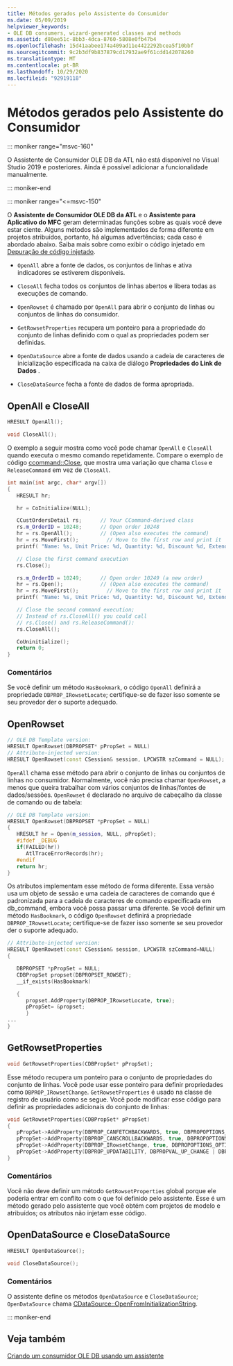 ```yaml
---
title: Métodos gerados pelo Assistente do Consumidor
ms.date: 05/09/2019
helpviewer_keywords:
- OLE DB consumers, wizard-generated classes and methods
ms.assetid: d80ee51c-8bb3-4dca-8760-5808e0fb47b4
ms.openlocfilehash: 15d41aabee174a409ad11e4422292bcea5f10bbf
ms.sourcegitcommit: 9c2b3df9b837879cd17932ae9f61cdd142078260
ms.translationtype: MT
ms.contentlocale: pt-BR
ms.lasthandoff: 10/29/2020
ms.locfileid: "92919118"
---
```

# <a name="consumer-wizard-generated-methods"></a>Métodos gerados pelo Assistente do Consumidor

::: moniker range="msvc-160"

O Assistente de Consumidor OLE DB da ATL não está disponível no Visual Studio 2019 e posteriores. Ainda é possível adicionar a funcionalidade manualmente.

::: moniker-end

::: moniker range="<=msvc-150"

O **Assistente de Consumidor OLE DB da ATL** e o **Assistente para Aplicativo do MFC** geram determinadas funções sobre as quais você deve estar ciente. Alguns métodos são implementados de forma diferente em projetos atribuídos, portanto, há algumas advertências; cada caso é abordado abaixo. Saiba mais sobre como exibir o código injetado em [Depuração de código injetado](/visualstudio/debugger/how-to-debug-injected-code).

- `OpenAll` abre a fonte de dados, os conjuntos de linhas e ativa indicadores se estiverem disponíveis.

- `CloseAll` fecha todos os conjuntos de linhas abertos e libera todas as execuções de comando.

- `OpenRowset` é chamado por `OpenAll` para abrir o conjunto de linhas ou conjuntos de linhas do consumidor.

- `GetRowsetProperties` recupera um ponteiro para a propriedade do conjunto de linhas definido com o qual as propriedades podem ser definidas.

- `OpenDataSource` abre a fonte de dados usando a cadeia de caracteres de inicialização especificada na caixa de diálogo **Propriedades do Link de Dados** .

- `CloseDataSource` fecha a fonte de dados de forma apropriada.

## <a name="openall-and-closeall"></a>OpenAll e CloseAll

```cpp
HRESULT OpenAll();

void CloseAll();
```

O exemplo a seguir mostra como você pode chamar `OpenAll` e `CloseAll` quando executa o mesmo comando repetidamente. Compare o exemplo de código [ccommand::Close](./ccommand-class.md#close), que mostra uma variação que chama `Close` e `ReleaseCommand` em vez de `CloseAll`.

```cpp
int main(int argc, char* argv[])
{
   HRESULT hr;

   hr = CoInitialize(NULL);

   CCustOrdersDetail rs;      // Your CCommand-derived class
   rs.m_OrderID = 10248;      // Open order 10248
   hr = rs.OpenAll();         // (Open also executes the command)
   hr = rs.MoveFirst();         // Move to the first row and print it
   printf( "Name: %s, Unit Price: %d, Quantity: %d, Discount %d, Extended Price %d\n", rs.m_ProductName, rs.m_UnitPrice.int64, rs.m_Quantity, rs.m_Discount, rs.m_ExtendedPrice.int64 );

   // Close the first command execution
   rs.Close();

   rs.m_OrderID = 10249;      // Open order 10249 (a new order)
   hr = rs.Open();            // (Open also executes the command)
   hr = rs.MoveFirst();         // Move to the first row and print it
   printf( "Name: %s, Unit Price: %d, Quantity: %d, Discount %d, Extended Price %d\n", rs.m_ProductName, rs.m_UnitPrice.int64, rs.m_Quantity, rs.m_Discount, rs.m_ExtendedPrice.int64 );

   // Close the second command execution;
   // Instead of rs.CloseAll() you could call
   // rs.Close() and rs.ReleaseCommand():
   rs.CloseAll();

   CoUninitialize();
   return 0;
}
```

### <a name="remarks"></a>Comentários

Se você definir um método `HasBookmark`, o código `OpenAll` definirá a propriedade `DBPROP_IRowsetLocate`; certifique-se de fazer isso somente se seu provedor der o suporte adequado.

## <a name="openrowset"></a>OpenRowset

```cpp
// OLE DB Template version:
HRESULT OpenRowset(DBPROPSET* pPropSet = NULL)
// Attribute-injected version:
HRESULT OpenRowset(const CSession& session, LPCWSTR szCommand = NULL);
```

`OpenAll` chama esse método para abrir o conjunto de linhas ou conjuntos de linhas no consumidor. Normalmente, você não precisa chamar `OpenRowset`, a menos que queira trabalhar com vários conjuntos de linhas/fontes de dados/sessões. `OpenRowset` é declarado no arquivo de cabeçalho da classe de comando ou de tabela:

```cpp
// OLE DB Template version:
HRESULT OpenRowset(DBPROPSET *pPropSet = NULL)
{
   HRESULT hr = Open(m_session, NULL, pPropSet);
   #ifdef _DEBUG
   if(FAILED(hr))
      AtlTraceErrorRecords(hr);
   #endif
   return hr;
}
```

Os atributos implementam esse método de forma diferente. Essa versão usa um objeto de sessão e uma cadeia de caracteres de comando que é padronizada para a cadeia de caracteres de comando especificada em db_command, embora você possa passar uma diferente. Se você definir um método `HasBookmark`, o código `OpenRowset` definirá a propriedade `DBPROP_IRowsetLocate`; certifique-se de fazer isso somente se seu provedor der o suporte adequado.

```cpp
// Attribute-injected version:
HRESULT OpenRowset(const CSession& session, LPCWSTR szCommand=NULL)
{

   DBPROPSET *pPropSet = NULL;
   CDBPropSet propset(DBPROPSET_ROWSET);
   __if_exists(HasBookmark)

   {
      propset.AddProperty(DBPROP_IRowsetLocate, true);
      pPropSet= &propset;
      }
...
}
```

## <a name="getrowsetproperties"></a>GetRowsetProperties

```cpp
void GetRowsetProperties(CDBPropSet* pPropSet);
```

Esse método recupera um ponteiro para o conjunto de propriedades do conjunto de linhas. Você pode usar esse ponteiro para definir propriedades como `DBPROP_IRowsetChange`. `GetRowsetProperties` é usado na classe de registro de usuário como se segue. Você pode modificar esse código para definir as propriedades adicionais do conjunto de linhas:

```cpp
void GetRowsetProperties(CDBPropSet* pPropSet)
{
   pPropSet->AddProperty(DBPROP_CANFETCHBACKWARDS, true, DBPROPOPTIONS_OPTIONAL);
   pPropSet->AddProperty(DBPROP_CANSCROLLBACKWARDS, true, DBPROPOPTIONS_OPTIONAL);
   pPropSet->AddProperty(DBPROP_IRowsetChange, true, DBPROPOPTIONS_OPTIONAL);
   pPropSet->AddProperty(DBPROP_UPDATABILITY, DBPROPVAL_UP_CHANGE | DBPROPVAL_UP_INSERT | DBPROPVAL_UP_DELETE);
}
```

### <a name="remarks"></a>Comentários

Você não deve definir um método `GetRowsetProperties` global porque ele poderia entrar em conflito com o que foi definido pelo assistente. Esse é um método gerado pelo assistente que você obtém com projetos de modelo e atribuídos; os atributos não injetam esse código.

## <a name="opendatasource-and-closedatasource"></a>OpenDataSource e CloseDataSource

```cpp
HRESULT OpenDataSource();

void CloseDataSource();
```

### <a name="remarks"></a>Comentários

O assistente define os métodos `OpenDataSource` e `CloseDataSource`; `OpenDataSource` chama [CDataSource::OpenFromInitializationString](./cdatasource-class.md#openfrominitializationstring).

::: moniker-end

## <a name="see-also"></a>Veja também

[Criando um consumidor OLE DB usando um assistente](../../data/oledb/creating-an-ole-db-consumer-using-a-wizard.md)
